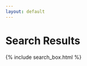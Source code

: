 ```yaml
---
layout: default
---
```


<main>
  <h1>Search Results</h1>

  {% include search_box.html %}

  <div class="search-results-container" id="search-results-container"></div>
</main>